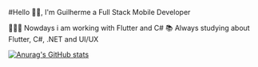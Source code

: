 #Hello 👋🏻, I'm Guilherme a Full Stack Mobile Developer

👨🏻‍💻 Nowdays i am working with Flutter and C#
📚 Always studying about Flutter, C#, .NET and UI/UX

[![Anurag's GitHub stats](https://github-readme-stats.vercel.app/api?username=guilhermebernava)](https://github.com/anuraghazra/github-readme-stats)
